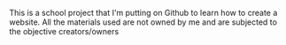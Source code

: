 This is a school project that I'm putting on Github to learn how to create a website.
All the materials used are not owned by me and are subjected to the objective creators/owners
